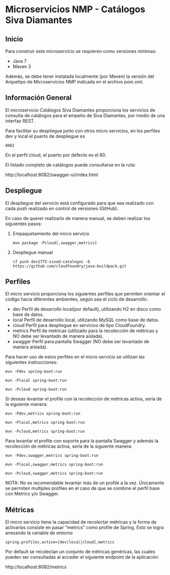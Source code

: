 # Microservicios NMP - Catálogos Siva Diamantes 

## Inicio

Para construir este microservicio se requieren como versiones mínimas:
 
 * Java 7
 * Maven 3
 
 Además, se debe tener instalada localmente (por Maven) la versión del Arquetipo de Microservicios NMP indicada en el
 archivo pom.xml.

## Información General

El microservicio Catálogos Siva Diamantes proporciona los servicios de consulta de catálogos para el empeño de 
Siva Diamantes, por medio de una interfaz REST.

Para facilitar su despliegue junto con otros micro servicios, en los perfiles dev y local el puerto de despliegue es

```
8082
```

En el perfil cloud, el puerto por defecto es el 80.

El listado completo de catálogos puede consultarse en la ruta:

http://localhost:8082/swagger-ui/index.html

## Despliegue

El despliegue del servicio está configurado para que sea realizado con cada push realizado en control de versiones (GitHub).

En caso de querer realizarlo de manera manual, se deben realizar los siguientes pasos:

1. Empaquetamiento del micro servicio
    
    ```
    mvn package -Pcloud[,swagger,metrics]
    ```

2. Despliegue manual
    
    ```
    cf push dev1775-sivad-catalogos -b https://github.com/cloudfoundry/java-buildpack.git
    ```


## Perfiles

El micro servicio proporciona los siguientes perfiles que permiten orientar el código hacia diferentes ambientes, según
sea el ciclo de desarrollo:

* dev           Perfil de desarrollo local(por default), utilizando H2 en disco como base de datos.
* local         Perfil de desarrollo local, utilizando MySQL como base de datos.
* cloud         Perfil para despliegue en servicios de tipo CloudFoundry.
* metrics       Perfil de metricas (utilizado para la recolección de métricas y NO debe ser levantado de manera aislada).
* swagger       Perfil para pantalla Swagger (NO debe ser levantado de manera aislada).

Para hacer uso de estos perfiles en el micro servicio se utilizan las siguientes instrucciones:

```
mvn -Pdev spring-boot:run
```

```
mvn -Plocal spring-boot:run
```

```
mvn -Pcloud spring-boot:run
```

Si deseas levantar el profile con la recolección de métricas activa, sería de la siguiente manera:

```
mvn -Pdev,metrics spring-boot:run
```

```
mvn -Plocal,metrics spring-boot:run
```

```
mvn -Pcloud,metrics spring-boot:run
```

Para levantar el profile con soporte para la pantalla Swagger y además la recolección de métricas activa,
sería de la siguiente manera:

```
mvn -Pdev,swagger,metrics spring-boot:run
```

```
mvn -Plocal,swagger,metrics spring-boot:run
```

```
mvn -Pcloud,swagger,metrics spring-boot:run
```

NOTA: No es recomendable levantar más de un profile a la vez. Únicamente se permiten multiples profiles 
en el caso de que se combine el perfil base con Metrics y/o Swagger.


## Métricas
El micro servicio tiene la capacidad de recolectar métricas y la forma de activarlas consiste en pasar "metrics" como
profile de Spring. Esto se logra anexando la variable de entorno

```
spring.profiles.active=[dev|local|cloud],metrics
```

Por default se recolectan un conjunto de métricas genéricas, las cuales pueden ser consultadas al acceder el siguiente
endpoint de la aplicación:

http://localhost:8082/metrics
